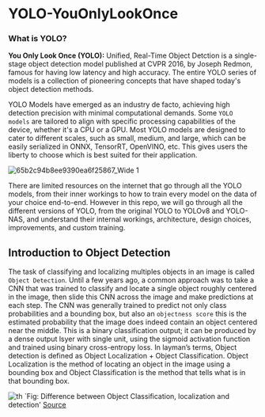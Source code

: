 # YOLO-YouOnlyLookOnce

### What is YOLO?
**You Only Look Once (YOLO):** Unified, Real-Time Object Detction is a single-stage object detection model published at CVPR 2016, by Joseph Redmon, famous for having low latency and high accuracy. The entire YOLO series of models is a collection of pioneering concepts that have shaped today's object detection methods.

YOLO Models have emerged as an industry de facto, achieving high detection precision with minimal computational demands. Some `YOLO models` are tailored to align with specific processing capabilities of the device, whether it's a CPU or a GPU. Most YOLO models are designed to cater to different scales, such as small, medium, and large, which can be easily serialized in ONNX, TensorRT, OpenVINO, etc. This gives users the liberty to choose which is best suited for their application.

![65b2c94b8ee9390ea6f25867_Wide 1](https://github.com/Thireshsidda/LegacyOfYOLO-YouOnlyLookOnce/assets/92287626/c226ca4a-0918-469f-98b7-7a61f6ac2678)


There are limited resources on the  internet that go through all the YOLO models, from their inner workings to how to train every model on the data of your choice end-to-end. However in this repo, we will go through all the different versions of YOLO, from the original  YOLO to YOLOv8 and YOLO-NAS, and understand their internal workings, architecture, design choices, improvements, and custom training.


## Introduction to Object Detection
The task of classifying and localizing multiples objects in an image is called `Object Detection`. Until a few years ago, a common approach was to take a CNN that was trained to classify and locate a single object roughly centered in the image, then slide this CNN across the image and make predictions at each step. The CNN was generally trained to predict not only class probabilities and a bounding box, but also an `objectness score` this is the estimated probability that the image does indeed contain an object centered near the middle. This is a binary classification output; it can be produced by a dense output lsyer with single unit, using the sigmoid activation function and trained using binary cross-entropy loss. In layman’s terms, Object detection is defined as Object Localization + Object Classification. Object Localization is the method of locating an object in the image using a bounding box and Object Classification is the method that tells what is in that bounding box. 

![th](https://github.com/Thireshsidda/LegacyOfYOLO-YouOnlyLookOnce/assets/92287626/599c0a34-6e4d-48d9-a0c1-3ecb9369da7b)
`Fig: Difference between Object Classification, localization and detection' [Source](https://www.geeksforgeeks.org/object-detection-vs-object-recognition-vs-image-segmentation/)
